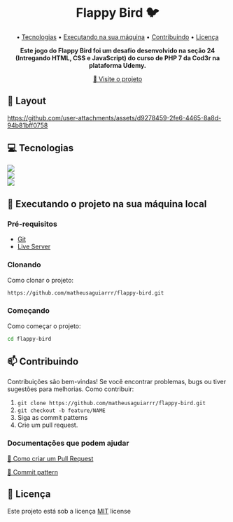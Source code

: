 <h1 align="center" style="font-weight: bold;">Flappy Bird 🐦</h1>

<p align="center">
 • <a href="#tech">Tecnologias</a> • 
 <a href="#started">Executando na sua máquina</a> • 
 <a href="#contribute">Contribuindo</a> • 
 <a href="#license">Licença</a>
</p>

<p align="center">
    <b>Este jogo do Flappy Bird foi um desafio desenvolvido na seção 24 (Intregando HTML, CSS e JavaScript) do curso de PHP 7 da Cod3r na plataforma Udemy.</b>
</p>

<p align="center">
     <a href="https://matheusaguiarrr.github.io/flappy-bird/" target="_blank">📱 Visite o projeto</a>
</p>

<h2 id="layout">🎨 Layout</h2>

https://github.com/user-attachments/assets/d9278459-2fe6-4465-8a8d-94b81bff0758

<p align="center">
    
</p>

<h2 id="tech">💻 Tecnologias</h2>

  <a href="https://developer.mozilla.org/pt-BR/docs/Web/HTML"><img src="https://img.shields.io/badge/html5-%23E34F26.svg?style=for-the-badge&logo=html5&logoColor=white" target="_blank"></a>
  <br>
  <a href="https://developer.mozilla.org/pt-BR/docs/Web/CSS"><img src="https://img.shields.io/badge/css3-%231572B6.svg?style=for-the-badge&logo=css3&logoColor=white" target="_blank"></a>
  <br>
  <a href="https://developer.mozilla.org/pt-BR/docs/Web/JavaScript"><img src="https://img.shields.io/badge/javascript-%23323330.svg?style=for-the-badge&logo=javascript&logoColor=%23F7DF1E" target="_blank"></a>

<h2 id="started">🚀 Executando o projeto na sua máquina local</h2>

<h3>Pré-requisitos</h3>

- [Git](https://github.com)
- [Live Server](https://www.freecodecamp.org/portuguese/news/live-server-no-vs-code-como-atualizar-automaticamente-o-seu-navegador-com-essa-extensao-simples/)

<h3>Clonando</h3>

Como clonar o projeto:

```bash
https://github.com/matheusaguiarrr/flappy-bird.git
```

<h3>Começando</h3>

Como começar o projeto:

```bash
cd flappy-bird
```

<h2 id="contribute">📫 Contribuindo</h2>
Contribuições são bem-vindas! 
Se você encontrar problemas, bugs ou tiver sugestões para melhorias.
Como contribuir:

1. `git clone https://github.com/matheusaguiarrr/flappy-bird.git`
2. `git checkout -b feature/NAME`
3. Siga as commit patterns
4. Crie um pull request.

<h3>Documentações que podem ajudar</h3>

[📝 Como criar um Pull Request](https://www.atlassian.com/br/git/tutorials/making-a-pull-request)

[💾 Commit pattern](https://gist.github.com/joshbuchea/6f47e86d2510bce28f8e7f42ae84c716)

<h2 id="license">📝 Licença</h2>

Este projeto está sob a licença [MIT](LICENSE) license
